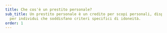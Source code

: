 ```yaml
---
title: Che cos'è un prestito personale?
sub_title: Un prestito personale è un credito per scopi personali, disponibile
  per individui che soddisfano criteri specifici di idoneità.
order: 1
---
```

